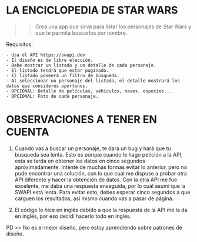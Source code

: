 # LA ENCICLOPEDIA DE STAR WARS 

>> Crea una app que sirva para listar los personajes de Star Wars y que te permita buscarlos por nombre.

Requisitos:

    - Usa el API https://swapi.dev
    - El diseño es de libre elección.
    - Debe mostrar un listado y un detalle de cada personaje.
    - El listado tendrá que estar paginado.
    - El listado poseerá un filtro de búsqueda.
    - Al seleccionar un personaje del listado, el detalle mostrará los datos que consideres oportunos.
    - OPCIONAL: Detalle de películas, vehículos, naves, especies...
    - OPCIONAL: Foto de cada personaje.


# OBSERVACIONES A TENER EN CUENTA

1. Cuando vas a buscar un personaje, te dará un bug y hará que tu busqueda sea lenta. Esto es porque cuando le hago petición a la API, esta se tarda en obtener los datos en cinco segundos apróximadamente. Intenté de muchas formas evitar lo anterior, pero no pude encontrar una solución, con lo que cual me dispuse a probar otra API diferente y hacer la obtención de datos. Con la otra API me fue excelente, me daba una respuesta enseguida, por lo cuál asumí que la SWAPI está lenta. Para evitar esto, debes esperar cinco segundos a que carguen los resultados, así mismo cuando vas a pasar de página. 

2. El código lo hice en inglés debido a que la respuesta de la API me la da en inglés, por eso decidí hacerlo todo en inglés. 

PD >> No es el mejor diseño, pero estoy aprendiendo sobre patrones de diseño. 
